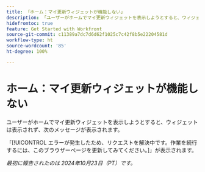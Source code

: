 ```yaml
---
title: 「ホーム：マイ更新ウィジェットが機能しない」
description: 「ユーザーがホームでマイ更新ウィジェットを表示しようとすると、ウィジェットは表示されず、メッセージが表示されます。」
hidefromtoc: true
feature: Get Started with Workfront
source-git-commit: c11389a7dc7d6d62f1025c7c42f8b5e22204581d
workflow-type: ht
source-wordcount: '85'
ht-degree: 100%

---
```



# ホーム：マイ更新ウィジェットが機能しない

ユーザーがホームでマイ更新ウィジェットを表示しようとすると、ウィジェットは表示されず、次のメッセージが表示されます。

「[!UICONTROL エラーが発生したため、リクエストを解決中です。作業を続行するには、このブラウザーページを更新してみてください。]」が表示されます。

_最初に報告されたのは 2024年10月23日（PT）です。_
